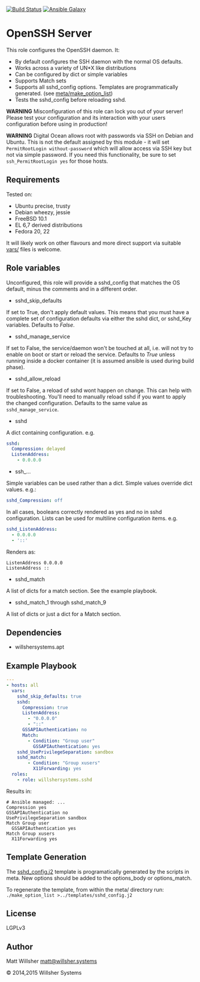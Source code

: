 [![Build Status](https://travis-ci.org/willshersystems/ansible-sshd.svg?branch=master)](https://travis-ci.org/willshersystems/ansible-sshd) [![Ansible Galaxy](http://img.shields.io/badge/galaxy-willshersystems.sshd-660198.svg?style=flat)](https://galaxy.ansible.com/list#/roles/2488)

OpenSSH Server
==============

This role configures the OpenSSH daemon. It:

* By default configures the SSH daemon with the normal OS defaults.
* Works across a variety of UN*X like distributions
* Can be configured by dict or simple variables
* Supports Match sets
* Supports all sshd_config options. Templates are programmatically generated.
  (see [meta/make_option_list](meta/make_option_list))
* Tests the sshd_config before reloading sshd.

**WARNING** Misconfiguration of this role can lock you out of your server!
Please test your configuration and its interaction with your users configuration
before using in production!

**WARNING** Digital Ocean allows root with passwords via SSH on Debian and
Ubuntu. This is not the default assigned by this module - it will set
`PermitRootLogin without-password` which will allow access via SSH key but not
via simple password. If you need this functionality, be sure to set
`ssh_PermitRootLogin yes` for those hosts.

Requirements
------------

Tested on:

* Ubuntu precise, trusty
* Debian wheezy, jessie
* FreeBSD 10.1
* EL 6,7 derived distributions
* Fedora 20, 22

It will likely work on other flavours and more direct support via suitable
[vars/](vars/) files is welcome.

Role variables
---------------

Unconfigured, this role will provide a sshd_config that matches the OS default,
minus the comments and in a different order.

* sshd_skip_defaults

If set to True, don't apply default values. This means that you must have a
complete set of configuration defaults via either the sshd dict, or sshd_Key
variables. Defaults to *False*.

* sshd_manage_service

If set to False, the service/daemon won't be touched at all, i.e. will not try
to enable on boot or start or reload the service.  Defaults to *True* unless
running inside a docker container (it is assumed ansible is used during build
phase).

* sshd_allow_reload

If set to False, a reload of sshd wont happen on change. This can help with
troubleshooting. You'll need to manually reload sshd if you want to apply the
changed configuration. Defaults to the same value as ``sshd_manage_service``.

* sshd

A dict containing configuration.  e.g.

```yaml
sshd:
  Compression: delayed
  ListenAddress:
    - 0.0.0.0
```

* ssh_...

Simple variables can be used rather than a dict. Simple values override dict
values. e.g.:

```yaml
sshd_Compression: off
```

In all cases, booleans correctly rendered as yes and no in sshd configuration.
Lists can be used for multiline configuration items. e.g.

```yaml
sshd_ListenAddress:
  - 0.0.0.0
  - '::'
```

Renders as:

```
ListenAddress 0.0.0.0
ListenAddress ::
```

* sshd_match

A list of dicts for a match section. See the example playbook.

* sshd_match_1 through sshd_match_9

A list of dicts or just a dict for a Match section.

Dependencies
------------

- willshersystems.apt

Example Playbook
----------------
 
```yaml
---
- hosts: all
  vars:
    sshd_skip_defaults: true
    sshd:
      Compression: true
      ListenAddress:
        - "0.0.0.0"
        - "::"
      GSSAPIAuthentication: no
      Match:
        - Condition: "Group user"
          GSSAPIAuthentication: yes
    sshd_UsePrivilegeSeparation: sandbox
    sshd_match:
        - Condition: "Group xusers"
          X11Forwarding: yes
  roles:
    - role: willshersystems.sshd
```

Results in:

```
# Ansible managed: ...
Compression yes
GSSAPIAuthentication no
UsePrivilegeSeparation sandbox
Match Group user
  GSSAPIAuthentication yes
Match Group xusers
  X11Forwarding yes
```

Template Generation
-------------------

The [sshd_config.j2](templates/sshd_config.j2) template is programatically
generated by the scripts in meta. New options should be added to the
options_body or options_match. 

To regenerate the template, from within the meta/ directory run:
`./make_option_list >../templates/sshd_config.j2`

License
-------

LGPLv3


Author
------

Matt Willsher <matt@willsher.systems>

&copy; 2014,2015 Willsher Systems
